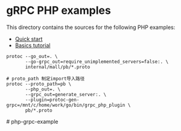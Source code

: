 # gRPC PHP examples

This directory contains the sources for the following PHP examples:

- [Quick start][]
- [Basics tutorial][]

[Quick start]: https://grpc.io/docs/languages/php/quickstart/
[Basics tutorial]: https://grpc.io/docs/languages/php/basics/


```
protoc --go_out=. \
       --go-grpc_out=require_unimplemented_servers=false:. \
       internal/mall/pb/*.proto

# proto_path 制定import导入路径
protoc --proto_path=pb \
       --php_out=. \
       --grpc_out=generate_server:. \
       --plugin=protoc-gen-grpc=/mnt/c/home/work/go/bin/grpc_php_plugin \
       pb/*.proto
```
#   p h p - g r p c - e x a m p l e  
 